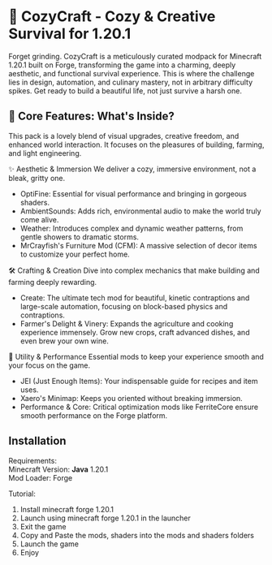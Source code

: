 # 🍷 CozyCraft - Cozy & Creative Survival for 1.20.1
Forget grinding. CozyCraft is a meticulously curated modpack for Minecraft 1.20.1 built on Forge, transforming the game into a charming, deeply aesthetic, and functional survival experience. 
This is where the challenge lies in design, automation, and culinary mastery, not in arbitrary difficulty spikes. Get ready to build a beautiful life, not just survive a harsh one.

## 🌟 Core Features: What's Inside?
This pack is a lovely blend of visual upgrades, creative freedom, and enhanced world interaction. 
It focuses on the pleasures of building, farming, and light engineering.

✨ Aesthetic & Immersion
We deliver a cozy, immersive environment, not a bleak, gritty one.

- OptiFine: Essential for visual performance and bringing in gorgeous shaders.
- AmbientSounds: Adds rich, environmental audio to make the world truly come alive.
- Weather: Introduces complex and dynamic weather patterns, from gentle showers to dramatic storms.
- MrCrayfish's Furniture Mod (CFM): A massive selection of decor items to customize your perfect home.

🛠️ Crafting & Creation
Dive into complex mechanics that make building and farming deeply rewarding.

- Create: The ultimate tech mod for beautiful, kinetic contraptions and large-scale automation, focusing on block-based physics and contraptions.
- Farmer's Delight & Vinery: Expands the agriculture and cooking experience immensely. Grow new crops, craft advanced dishes, and even brew your own wine.

🧭 Utility & Performance
Essential mods to keep your experience smooth and your focus on the game.

- JEI (Just Enough Items): Your indispensable guide for recipes and item uses.
- Xaero's Minimap: Keeps you oriented without breaking immersion.
- Performance & Core: Critical optimization mods like FerriteCore ensure smooth performance on the Forge platform.

## Installation
Requirements: <br>
Minecraft Version: **Java** 1.20.1 <br>
Mod Loader: Forge <br>

Tutorial: <br>
1. Install minecraft forge 1.20.1
2. Launch using minecraft forge 1.20.1 in the launcher
3. Exit the game
4. Copy and Paste the mods, shaders into the mods and shaders folders
5. Launch the game
6. Enjoy

